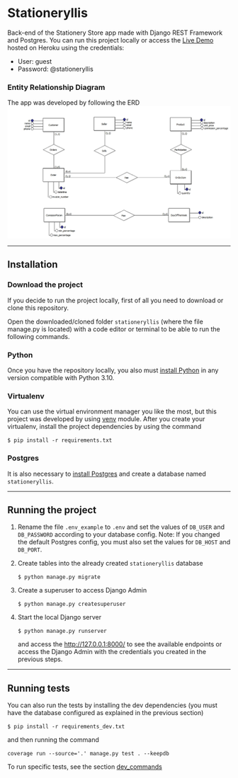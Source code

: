 # Stationeryllis

Back-end of the Stationery Store app made with Django REST Framework and Postgres.
You can run this project locally or access the [Live Demo](http://stationeryllis.herokuapp.com/) hosted on Heroku using the credentials:

-   User: guest
-   Password: @stationeryllis

### Entity Relationship Diagram

The app was developed by following the ERD
![Entity Relationship Diagram](docs/ERD.jpg?raw=true "Title")

---

## Installation

### Download the project

If you decide to run the project locally, first of all you need to download or clone this repository.

Open the downloaded/cloned folder `stationeryllis` (where the file manage.py is located) with a code editor or terminal to be able to run the following commands.

### Python

Once you have the repository locally, you also must [install Python](https://www.python.org/downloads/) in any version compatible with Python 3.10.

### Virtualenv

You can use the virtual environment manager you like the most, but this project was developed by using [venv](https://docs.python.org/3/library/venv.html) module. After you create your virtualenv, install the project dependencies by using the command

```shell
$ pip install -r requirements.txt
```

### Postgres

It is also necessary to [install Postgres](https://www.postgresql.org/download/) and create a database named `stationeryllis`.

---

## Running the project

1. Rename the file `.env_example` to `.env` and set the values of `DB_USER` and `DB_PASSWORD` according to your database config. Note: If you changed the default Postgres config, you must also set the values for `DB_HOST` and `DB_PORT`.

2. Create tables into the already created `stationeryllis` database

    ```shell
    $ python manage.py migrate
    ```

3. Create a superuser to access Django Admin

    ```shell
    $ python manage.py createsuperuser
    ```

4. Start the local Django server

    ```shell
    $ python manage.py runserver
    ```

    and access the http://127.0.0.1:8000/ to see the available endpoints or access the Django Admin with the credentials you created in the previous steps.

---

## Running tests

You can also run the tests by installing the dev dependencies (you must have the database configured as explained in the previous section)

```shell
$ pip install -r requirements_dev.txt
```

and then running the command

```shell
coverage run --source='.' manage.py test . --keepdb
```

To run specific tests, see the section [dev_commands](./dev_commands.md)
